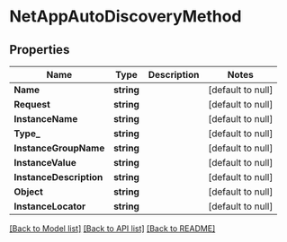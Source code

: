 # NetAppAutoDiscoveryMethod

## Properties
Name | Type | Description | Notes
------------ | ------------- | ------------- | -------------
**Name** | **string** |  | [default to null]
**Request** | **string** |  | [default to null]
**InstanceName** | **string** |  | [default to null]
**Type_** | **string** |  | [default to null]
**InstanceGroupName** | **string** |  | [default to null]
**InstanceValue** | **string** |  | [default to null]
**InstanceDescription** | **string** |  | [default to null]
**Object** | **string** |  | [default to null]
**InstanceLocator** | **string** |  | [default to null]

[[Back to Model list]](../README.md#documentation-for-models) [[Back to API list]](../README.md#documentation-for-api-endpoints) [[Back to README]](../README.md)


